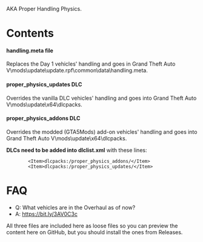 AKA Proper Handling Physics.



# Contents
#### handling.meta file
Replaces the Day 1 vehicles' handling and goes in Grand Theft Auto V\mods\update\update.rpf\common\data\handling.meta.
#### proper_physics_updates DLC
Overrides the vanilla DLC vehicles' handling and goes into Grand Theft Auto V\mods\update\x64\dlcpacks.
#### proper_physics_addons DLC
Overrides the modded (GTA5Mods) add-on vehicles' handling and goes into Grand Theft Auto V\mods\update\x64\dlcpacks.

**DLCs need to be added into dlclist.xml** with these lines:
 	
```
		<Item>dlcpacks:/proper_physics_addons/</Item>  	
		<Item>dlcpacks:/proper_physics_updates/</Item>    
```
  
# FAQ

- Q: What vehicles are in the Overhaul as of now?
- A: https://bit.ly/3AV0C3c

All three files are included here as loose files so you can preview the content here on GitHub, but you should install the ones from Releases.
